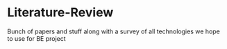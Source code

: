 # Literature-Review
Bunch of papers and stuff along with a survey of all technologies we hope to use for BE project
